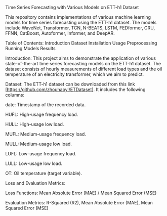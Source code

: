Time Series Forecasting with Various Models on ETT-h1 Dataset

This repository contains implementations of various machine learning models for time series forecasting using the ETT-h1 dataset. The models include WaveNet, Transformer, TCN, N-BEATS, LSTM, FEDformer, GRU, FFNN, CatBoost, Autoformer, Informer, and DeepAR.

Table of Contents:
    Introduction
    Dataset
    Installation
    Usage
    Preprocessing
    Running Models
    Results

Introduction:
This project aims to demonstrate the application of various state-of-the-art time series forecasting models on the ETT-h1 dataset. The dataset consists of hourly measurements of different load types and the oil temperature of an electricity transformer, which we aim to predict.

Dataset:
The ETT-h1 dataset can be downloaded from this link [https://github.com/zhouhaoyi/ETDataset]. It includes the following columns:

date: Timestamp of the recorded data.

HUFL: High-usage frequency load.

HULL: High-usage low load.

MUFL: Medium-usage frequency load.

MULL: Medium-usage low load.

LUFL: Low-usage frequency load.

LULL: Low-usage low load.

OT: Oil temperature (target variable).


Loss and Evaluation Metrics:

Loss Functions: Mean Absolute Error (MAE) / Mean Squared Error (MSE)

Evaluation Metrics: R-Squared (R2), Mean Absolute Error (MAE), Mean Squared Error (MSE)